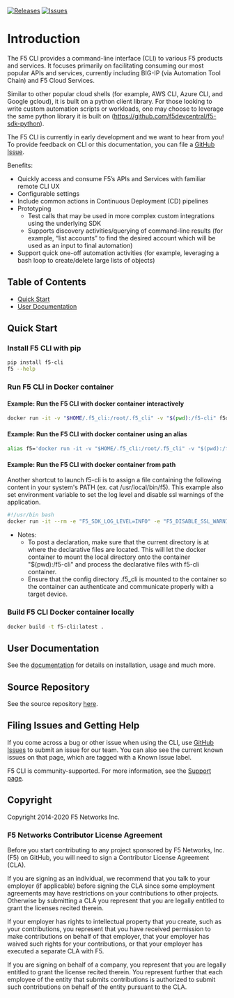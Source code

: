 [![Releases](https://img.shields.io/github/release/f5devcentral/f5-cli.svg)](https://github.com/f5devcentral/f5-cli/releases)
[![Issues](https://img.shields.io/github/issues/f5devcentral/f5-cli.svg)](https://github.com/f5devcentral/f5-cli/issues)

# Introduction

The F5 CLI provides a command-line interface (CLI) to various F5 products and services. It focuses primarily on facilitating consuming our most popular APIs and services, currently including BIG-IP (via Automation Tool Chain) and F5 Cloud Services. 

Similar to other popular cloud shells (for example, AWS CLI, Azure CLI, and Google gcloud), it is built on a python client library. For those looking to write custom automation scripts or workloads, one may choose to leverage the same python library it is built on (https://github.com/f5devcentral/f5-sdk-python).  

The F5 CLI is currently in early development and we want to hear from you! To provide feedback on CLI or this documentation, you can file a [GitHub Issue](https://github.com/F5Devcentral/f5-cli/issues).

Benefits: 

- Quickly access and consume F5’s APIs and Services with familiar remote CLI UX
- Configurable settings 
- Include common actions in Continuous Deployment (CD) pipelines 
- Prototyping  
    - Test calls that may be used in more complex custom integrations using the underlying SDK
    - Supports discovery activities/querying of command-line results (for example, “list accounts” to find the desired account which will be used as an input to final automation) 
- Support quick one-off automation activities (for example, leveraging a bash loop to create/delete large lists of objects)   

## Table of Contents

- [Quick Start](#quick-start)
- [User Documentation](#user-documentation)

## Quick Start

### Install F5 CLI with pip
```bash
pip install f5-cli
f5 --help
```

### Run F5 CLI in Docker container

#### Example: Run the F5 CLI with docker container interactively 
```bash
docker run -it -v "$HOME/.f5_cli:/root/.f5_cli" -v "$(pwd):/f5-cli" f5devcentral/f5-cli:latest /bin/bash
```
#### Example: Run the F5 CLI with docker container using an alias
```bash
alias f5='docker run -it -v "$HOME/.f5_cli:/root/.f5_cli" -v "$(pwd):/f5-cli" f5devcentral/f5-cli:latest f5'
```
#### Example: Run the F5 CLI with docker container from path

Another shortcut to launch f5-cli is to assign a file containing the following content in your system's PATH (ex. cat /usr/local/bin/f5). This example also set environment variable to set the log level and disable ssl warnings of the application.
```bash
#!/usr/bin bash
docker run -it --rm -e "F5_SDK_LOG_LEVEL=INFO" -e "F5_DISABLE_SSL_WARNINGS=true" -v "$HOME/.f5_cli:/root/.f5_cli" -v "$(pwd):/f5-cli" f5devcentral/f5-cli:latest f5 $@
```

   * Notes: 
      * To post a declaration, make sure that the current directory is at where the declarative files are located. This will let the docker container to mount the local directory onto the container "$(pwd):/f5-cli" and process the declarative files with f5-cli container.
      * Ensure that the config directory .f5_cli is mounted to the container so the container can authenticate and communicate properly with a target device.

### Build F5 CLI Docker container locally
```bash
docker build -t f5-cli:latest .
```
## User Documentation

See the [documentation](https://clouddocs.f5.com/sdk/f5-cli/) for details on installation, usage and much more.

## Source Repository

See the source repository [here](https://github.com/f5devcentral/f5-cli).

## Filing Issues and Getting Help

If you come across a bug or other issue when using the CLI, use [GitHub Issues](https://github.com/f5devcentral/f5-cli/issues) to submit an issue for our team.  You can also see the current known issues on that page, which are tagged with a Known Issue label.  

F5 CLI is community-supported. For more information, see the [Support page](SUPPORT.md).

## Copyright

Copyright 2014-2020 F5 Networks Inc.

### F5 Networks Contributor License Agreement

Before you start contributing to any project sponsored by F5 Networks, Inc. (F5) on GitHub, you will need to sign a Contributor License Agreement (CLA).  

If you are signing as an individual, we recommend that you talk to your employer (if applicable) before signing the CLA since some employment agreements may have restrictions on your contributions to other projects. Otherwise by submitting a CLA you represent that you are legally entitled to grant the licenses recited therein.  

If your employer has rights to intellectual property that you create, such as your contributions, you represent that you have received permission to make contributions on behalf of that employer, that your employer has waived such rights for your contributions, or that your employer has executed a separate CLA with F5.

If you are signing on behalf of a company, you represent that you are legally entitled to grant the license recited therein. You represent further that each employee of the entity that submits contributions is authorized to submit such contributions on behalf of the entity pursuant to the CLA.
